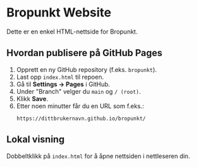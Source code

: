 # Bropunkt Website

Dette er en enkel HTML-nettside for Bropunkt.

## Hvordan publisere på GitHub Pages

1. Opprett en ny GitHub repository (f.eks. `bropunkt`).
2. Last opp `index.html` til repoen.
3. Gå til **Settings → Pages** i GitHub.
4. Under "Branch" velger du `main` og `/ (root)`.
5. Klikk **Save**.
6. Etter noen minutter får du en URL som f.eks.:
   ```
   https://dittbrukernavn.github.io/bropunkt/
   ```

## Lokal visning
Dobbeltklikk på `index.html` for å åpne nettsiden i nettleseren din.
